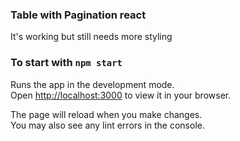 <h3>Table with Pagination react</h3>

 <p>It's working but still needs more styling</p>
 



### To start with `npm start`

Runs the app in the development mode.\
Open [http://localhost:3000](http://localhost:3000) to view it in your browser.

The page will reload when you make changes.\
You may also see any lint errors in the console.

 <link rel='stylesheet' href='https://cdnjs.cloudflare.com/ajax/libs/font-awesome/4.7.0/css/font-awesome.min.css'>                                                             <i <iclass='fa fa-github'></i>                    
